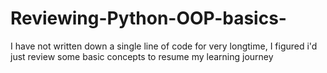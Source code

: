 # Reviewing-Python-OOP-basics-
I have not written down a single line of code for very longtime, I figured i'd just review some basic concepts to resume my learning journey
